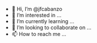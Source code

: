 - 👋 Hi, I’m @jfcabanzo
- 👀 I’m interested in ...
- 🌱 I’m currently learning ...
- 💞️ I’m looking to collaborate on ...
- 📫 How to reach me ...

<!---
jfcabanzo/jfcabanzo is a ✨ special ✨ repository because its `README.md` (this file) appears on your GitHub profile.
You can click the Preview link to take a look at your changes.
--->
